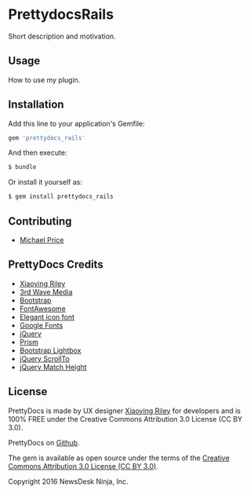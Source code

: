 # PrettydocsRails
Short description and motivation.

## Usage
How to use my plugin.

## Installation
Add this line to your application's Gemfile:

```ruby
gem 'prettydocs_rails'
```

And then execute:
```bash
$ bundle
```

Or install it yourself as:
```bash
$ gem install prettydocs_rails
```

## Contributing
* [Michael Price](http://twitter.com/michaeljprice)

## PrettyDocs Credits
* [Xiaoying Riley](https://twitter.com/3rdwave_themes)
* [3rd Wave Media](http://themes.3rdwavemedia.com/demo/prettydocs/license.html)
* [Bootstrap](http://getbootstrap.com/)
* [FontAwesome](http://fortawesome.github.io/Font-Awesome/)
* [Elegant icon font](http://www.elegantthemes.com/blog/resources/elegant-icon-font)
* [Google Fonts](http://www.google.com/webfonts)
* [jQuery](http://jquery.com/)
* [Prism](http://prismjs.com/index.html)
* [Bootstrap Lightbox](http://ashleydw.github.io/lightbox/)
* [jQuery ScrollTo](http://flesler.blogspot.co.uk/2007/10/jqueryscrollto.html)
* [jQuery Match Height](http://brm.io/jquery-match-height/)

## License
PrettyDocs is made by UX designer [Xiaoying Riley](https://twitter.com/3rdwave_themes) for developers and is 100% FREE under the Creative Commons Attribution 3.0 License (CC BY 3.0).

PrettyDocs on [Github](https://github.com/xriley/PrettyDocs-Theme).

The gem is available as open source under the terms of the [Creative Commons Attribution 3.0 License (CC BY 3.0)](http://creativecommons.org/licenses/by/3.0/).

Copyright 2016 NewsDesk Ninja, Inc.
